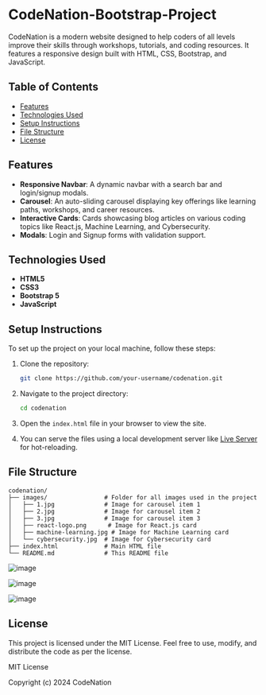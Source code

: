 # CodeNation-Bootstrap-Project

CodeNation is a modern website designed to help coders of all levels improve their skills through workshops, tutorials, and coding resources. It features a responsive design built with HTML, CSS, Bootstrap, and JavaScript. 

## Table of Contents

- [Features](#features)
- [Technologies Used](#technologies-used)
- [Setup Instructions](#setup-instructions)
- [File Structure](#file-structure)
- [License](#license)

## Features

- **Responsive Navbar**: A dynamic navbar with a search bar and login/signup modals.
- **Carousel**: An auto-sliding carousel displaying key offerings like learning paths, workshops, and career resources.
- **Interactive Cards**: Cards showcasing blog articles on various coding topics like React.js, Machine Learning, and Cybersecurity.
- **Modals**: Login and Signup forms with validation support.

## Technologies Used

- **HTML5**
- **CSS3**
- **Bootstrap 5**
- **JavaScript**

## Setup Instructions

To set up the project on your local machine, follow these steps:

1. Clone the repository:

    ```bash
    git clone https://github.com/your-username/codenation.git
    ```

2. Navigate to the project directory:

    ```bash
    cd codenation
    ```

3. Open the `index.html` file in your browser to view the site.

4. You can serve the files using a local development server like [Live Server](https://marketplace.visualstudio.com/items?itemName=ritwickdey.LiveServer) for hot-reloading.

## File Structure

```plaintext
codenation/
├── images/                # Folder for all images used in the project
│   ├── 1.jpg              # Image for carousel item 1
│   ├── 2.jpg              # Image for carousel item 2
│   ├── 3.jpg              # Image for carousel item 3
│   ├── react-logo.png      # Image for React.js card
│   ├── machine-learning.jpg # Image for Machine Learning card
│   └── cybersecurity.jpg  # Image for Cybersecurity card
├── index.html             # Main HTML file
└── README.md              # This README file
```

![image](https://github.com/user-attachments/assets/57772c15-f02f-4565-9c1e-bd5beb84f551)

![image](https://github.com/user-attachments/assets/40034900-2baa-46bc-aaa9-b1e78dd66579)

![image](https://github.com/user-attachments/assets/f4e8eea8-2fb4-4c96-9675-11a72d3b142d)


## License

This project is licensed under the MIT License. Feel free to use, modify, and distribute the code as per the license.

MIT License

Copyright (c) 2024 CodeNation
